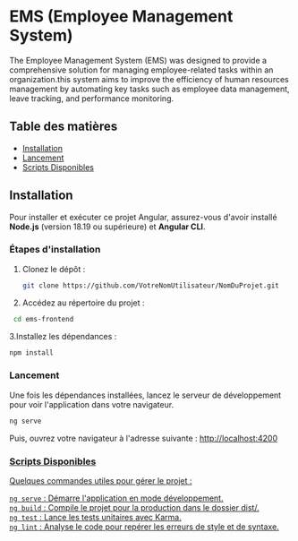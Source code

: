 # EMS (Employee Management System)

The Employee Management System (EMS) was designed to provide a comprehensive solution for managing employee-related tasks within an organization.this system aims to improve the efficiency of human resources management by automating key tasks such as employee data management, leave tracking, and performance monitoring.

## Table des matières

- [Installation](#installation)
- [Lancement](#lancement)
- [Scripts Disponibles](#scripts-disponibles)

## Installation

Pour installer et exécuter ce projet Angular, assurez-vous d'avoir installé **Node.js** (version 18.19 ou supérieure) et **Angular CLI**.

### Étapes d'installation

1. Clonez le dépôt :
   ```bash
   git clone https://github.com/VotreNomUtilisateur/NomDuProjet.git
   ```
2. Accédez au répertoire du projet :
  ```bash
   cd ems-frontend
   ```
3.Installez les dépendances :
 ```bash
npm install
```
### Lancement
Une fois les dépendances installées, lancez le serveur de développement pour voir l'application dans votre navigateur.
```bash
ng serve
```
Puis, ouvrez votre navigateur à l'adresse suivante : <a href="url">http://localhost:4200
### Scripts Disponibles
Quelques commandes utiles pour gérer le projet :

``ng serve`` : Démarre l'application en mode développement.<br>
``ng build`` : Compile le projet pour la production dans le dossier dist/.<br>
``ng test`` : Lance les tests unitaires avec Karma.<br>
``ng lint`` : Analyse le code pour repérer les erreurs de style et de syntaxe.<br>
